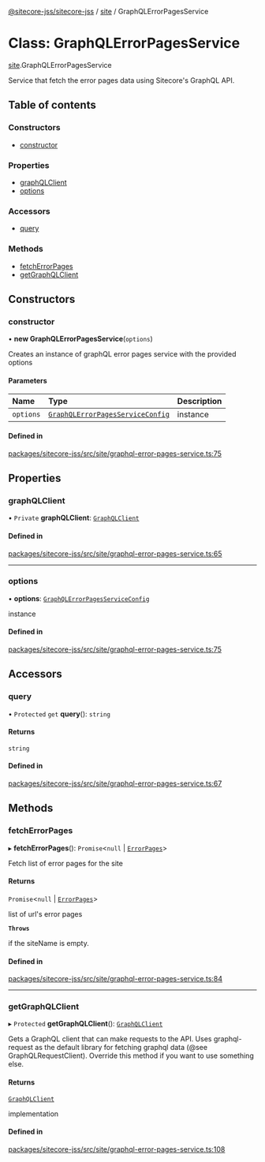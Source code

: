 [@sitecore-jss/sitecore-jss](../README.md) / [site](../modules/site.md) / GraphQLErrorPagesService

# Class: GraphQLErrorPagesService

[site](../modules/site.md).GraphQLErrorPagesService

Service that fetch the error pages data using Sitecore's GraphQL API.

## Table of contents

### Constructors

- [constructor](site.GraphQLErrorPagesService.md#constructor)

### Properties

- [graphQLClient](site.GraphQLErrorPagesService.md#graphqlclient)
- [options](site.GraphQLErrorPagesService.md#options)

### Accessors

- [query](site.GraphQLErrorPagesService.md#query)

### Methods

- [fetchErrorPages](site.GraphQLErrorPagesService.md#fetcherrorpages)
- [getGraphQLClient](site.GraphQLErrorPagesService.md#getgraphqlclient)

## Constructors

### constructor

• **new GraphQLErrorPagesService**(`options`)

Creates an instance of graphQL error pages service with the provided options

#### Parameters

| Name | Type | Description |
| :------ | :------ | :------ |
| `options` | [`GraphQLErrorPagesServiceConfig`](../interfaces/site.GraphQLErrorPagesServiceConfig.md) | instance |

#### Defined in

[packages/sitecore-jss/src/site/graphql-error-pages-service.ts:75](https://github.com/Sitecore/jss/blob/8cb9651dc/packages/sitecore-jss/src/site/graphql-error-pages-service.ts#L75)

## Properties

### graphQLClient

• `Private` **graphQLClient**: [`GraphQLClient`](../interfaces/index.GraphQLClient.md)

#### Defined in

[packages/sitecore-jss/src/site/graphql-error-pages-service.ts:65](https://github.com/Sitecore/jss/blob/8cb9651dc/packages/sitecore-jss/src/site/graphql-error-pages-service.ts#L65)

___

### options

• **options**: [`GraphQLErrorPagesServiceConfig`](../interfaces/site.GraphQLErrorPagesServiceConfig.md)

instance

#### Defined in

[packages/sitecore-jss/src/site/graphql-error-pages-service.ts:75](https://github.com/Sitecore/jss/blob/8cb9651dc/packages/sitecore-jss/src/site/graphql-error-pages-service.ts#L75)

## Accessors

### query

• `Protected` `get` **query**(): `string`

#### Returns

`string`

#### Defined in

[packages/sitecore-jss/src/site/graphql-error-pages-service.ts:67](https://github.com/Sitecore/jss/blob/8cb9651dc/packages/sitecore-jss/src/site/graphql-error-pages-service.ts#L67)

## Methods

### fetchErrorPages

▸ **fetchErrorPages**(): `Promise`\<``null`` \| [`ErrorPages`](../modules/site.md#errorpages)\>

Fetch list of error pages for the site

#### Returns

`Promise`\<``null`` \| [`ErrorPages`](../modules/site.md#errorpages)\>

list of url's error pages

**`Throws`**

if the siteName is empty.

#### Defined in

[packages/sitecore-jss/src/site/graphql-error-pages-service.ts:84](https://github.com/Sitecore/jss/blob/8cb9651dc/packages/sitecore-jss/src/site/graphql-error-pages-service.ts#L84)

___

### getGraphQLClient

▸ `Protected` **getGraphQLClient**(): [`GraphQLClient`](../interfaces/index.GraphQLClient.md)

Gets a GraphQL client that can make requests to the API. Uses graphql-request as the default
library for fetching graphql data (@see GraphQLRequestClient). Override this method if you
want to use something else.

#### Returns

[`GraphQLClient`](../interfaces/index.GraphQLClient.md)

implementation

#### Defined in

[packages/sitecore-jss/src/site/graphql-error-pages-service.ts:108](https://github.com/Sitecore/jss/blob/8cb9651dc/packages/sitecore-jss/src/site/graphql-error-pages-service.ts#L108)

